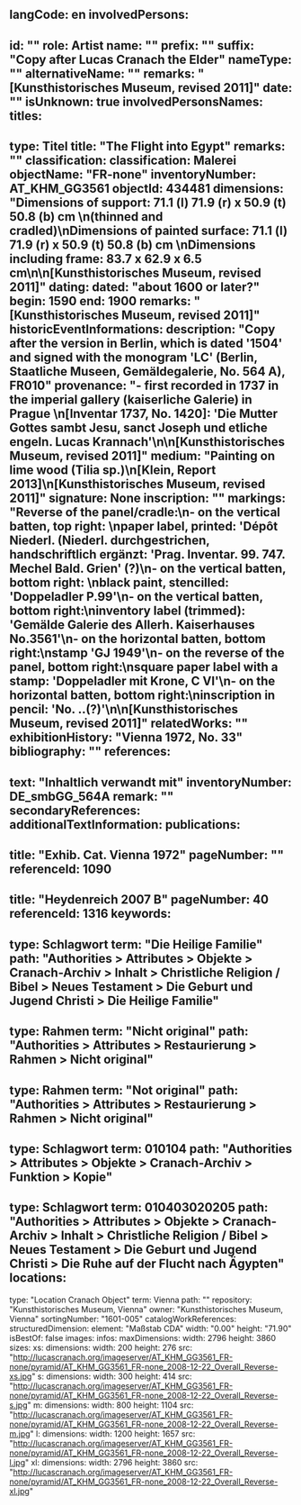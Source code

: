 langCode: en
involvedPersons: 
 - 
   id: ""
  role: Artist
  name: ""
  prefix: ""
  suffix: "Copy after Lucas Cranach the Elder"
  nameType: ""
  alternativeName: ""
  remarks: "[Kunsthistorisches Museum, revised 2011]"
  date: ""
  isUnknown: true
involvedPersonsNames: 
titles: 
 - 
   type: Titel
  title: "The Flight into Egypt"
  remarks: ""
classification: 
 classification: Malerei
objectName: "FR-none"
inventoryNumber: AT_KHM_GG3561
objectId: 434481
dimensions: "Dimensions of support: 71.1 (l) 71.9 (r) x 50.9 (t) 50.8 (b) cm \n(thinned and cradled)\nDimensions of painted surface: 71.1 (l) 71.9 (r) x 50.9 (t) 50.8 (b) cm \nDimensions including frame: 83.7 x 62.9 x 6.5 cm\n\n[Kunsthistorisches Museum, revised 2011]"
dating: 
 dated: "about 1600 or later?"
 begin: 1590
 end: 1900
 remarks: "[Kunsthistorisches Museum, revised 2011]"
 historicEventInformations: 
description: "Copy after the version in Berlin, which is dated '1504' and signed with the monogram 'LC' (Berlin, Staatliche Museen, Gemäldegalerie, No. 564 A), FR010"
provenance: "- first recorded in 1737 in the imperial gallery (kaiserliche Galerie) in Prague \n[Inventar 1737, No. 1420]: 'Die Mutter Gottes sambt Jesu, sanct Joseph und etliche engeln. Lucas Krannach'\n\n[Kunsthistorisches Museum, revised 2011]"
medium: "Painting on lime wood (Tilia sp.)\n[Klein, Report 2013]\n[Kunsthistorisches Museum, revised 2011]"
signature: None
inscription: ""
markings: "Reverse of the panel/cradle:\n- on the vertical batten, top right: \npaper label, printed: 'Dépôt Niederl. (Niederl. durchgestrichen, handschriftlich ergänzt: 'Prag. Inventar. 99. 747. Mechel Bald. Grien' (?)\n- on the vertical batten, bottom right: \nblack paint, stencilled: 'Doppeladler P.99'\n- on the vertical batten, bottom right:\ninventory label (trimmed): 'Gemälde Galerie des Allerh. Kaiserhauses No.3561'\n- on the horizontal batten, bottom right:\nstamp 'GJ 1949'\n- on the reverse of the panel, bottom right:\nsquare paper label with a stamp: 'Doppeladler mit Krone, C VI'\n- on the horizontal batten, bottom right:\ninscription in pencil: 'No. ..(?)'\n\n[Kunsthistorisches Museum, revised 2011]"
relatedWorks: ""
exhibitionHistory: "Vienna 1972, No. 33"
bibliography: ""
references: 
 - 
   text: "Inhaltlich verwandt mit"
  inventoryNumber: DE_smbGG_564A
  remark: ""
secondaryReferences: 
additionalTextInformation: 
publications: 
 - 
   title: "Exhib. Cat. Vienna 1972"
  pageNumber: ""
  referenceId: 1090
 - 
   title: "Heydenreich 2007 B"
  pageNumber: 40
  referenceId: 1316
keywords: 
 - 
   type: Schlagwort
  term: "Die Heilige Familie"
  path: "Authorities > Attributes > Objekte > Cranach-Archiv > Inhalt > Christliche Religion / Bibel > Neues Testament > Die Geburt und Jugend Christi > Die Heilige Familie"
 - 
   type: Rahmen
  term: "Nicht original"
  path: "Authorities > Attributes > Restaurierung > Rahmen > Nicht original"
 - 
   type: Rahmen
  term: "Not original"
  path: "Authorities > Attributes > Restaurierung > Rahmen > Nicht original"
 - 
   type: Schlagwort
  term: 010104
  path: "Authorities > Attributes > Objekte > Cranach-Archiv > Funktion > Kopie"
 - 
   type: Schlagwort
  term: 010403020205
  path: "Authorities > Attributes > Objekte > Cranach-Archiv > Inhalt > Christliche Religion / Bibel > Neues Testament > Die Geburt und Jugend Christi > Die Ruhe auf der Flucht nach Ägypten"
locations: 
 - 
   type: "Location Cranach Object"
  term: Vienna
  path: ""
repository: "Kunsthistorisches Museum, Vienna"
owner: "Kunsthistorisches Museum, Vienna"
sortingNumber: "1601-005"
catalogWorkReferences: 
structuredDimension: 
 element: "Maßstab CDA"
 width: "0.00"
 height: "71.90"
isBestOf: false
images: 
 infos: 
  maxDimensions: 
   width: 2796
   height: 3860
 sizes: 
  xs: 
   dimensions: 
    width: 200
    height: 276
   src: "http://lucascranach.org/imageserver/AT_KHM_GG3561_FR-none/pyramid/AT_KHM_GG3561_FR-none_2008-12-22_Overall_Reverse-xs.jpg"
  s: 
   dimensions: 
    width: 300
    height: 414
   src: "http://lucascranach.org/imageserver/AT_KHM_GG3561_FR-none/pyramid/AT_KHM_GG3561_FR-none_2008-12-22_Overall_Reverse-s.jpg"
  m: 
   dimensions: 
    width: 800
    height: 1104
   src: "http://lucascranach.org/imageserver/AT_KHM_GG3561_FR-none/pyramid/AT_KHM_GG3561_FR-none_2008-12-22_Overall_Reverse-m.jpg"
  l: 
   dimensions: 
    width: 1200
    height: 1657
   src: "http://lucascranach.org/imageserver/AT_KHM_GG3561_FR-none/pyramid/AT_KHM_GG3561_FR-none_2008-12-22_Overall_Reverse-l.jpg"
  xl: 
   dimensions: 
    width: 2796
    height: 3860
   src: "http://lucascranach.org/imageserver/AT_KHM_GG3561_FR-none/pyramid/AT_KHM_GG3561_FR-none_2008-12-22_Overall_Reverse-xl.jpg"